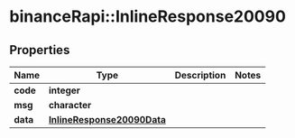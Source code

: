 # binanceRapi::InlineResponse20090


## Properties
Name | Type | Description | Notes
------------ | ------------- | ------------- | -------------
**code** | **integer** |  | 
**msg** | **character** |  | 
**data** | [**InlineResponse20090Data**](inline_response_200_90_data.md) |  | 


